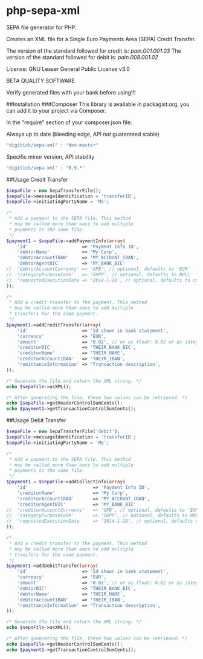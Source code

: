 php-sepa-xml
============

SEPA file generator for PHP.

Creates an XML file for a Single Euro Payments Area (SEPA) Credit Transfer.

The version of the standard followed for credit is: _pain.001.001.03_
The version of the standard followed for debit is: _pain.008.001.02_

License: GNU Lesser General Public License v3.0

BETA QUALITY SOFTWARE

Verify generated files with your bank before using!!!

##Installation
###Composer
This library is available in packagist.org, you can add it to your project
via Composer.

In the "require" section of your composer.json file:

Always up to date (bleeding edge, API *not* guaranteed stable)
```javascript
"digitick/sepa-xml" : "dev-master"
```
Specific minor version, API stability
```javascript
"digitick/sepa-xml" : "0.9.*"
```

##Usage Credit Transfer
```php
$sepaFile = new SepaTransferFile();
$sepaFile->messageIdentification = 'transferID';
$sepaFile->initiatingPartyName = 'Me';

/* 
 * Add a payment to the SEPA file. This method
 * may be called more than once to add multiple
 * payments to the same file.
 */
$payment1 = $sepaFile->addPaymentInfo(array(
	'id'					=> 'Payment Info ID',
	'debtorName'			=> 'My Corp',
	'debtorAccountIBAN'		=> 'MY_ACCOUNT_IBAN',
	'debtorAgentBIC'		=> 'MY_BANK_BIC'
//	'debtorAccountCurrency'	=> 'GPB', // optional, defaults to 'EUR'
//	'categoryPurposeCode'	=> 'SUPP', // optional, defaults to NULL
//	'requestedExecutionDate => '2014-1-28', // optional, defaults to current date
));

/* 
 * Add a credit transfer to the payment. This method
 * may be called more than once to add multiple
 * transfers for the same payment.
 */
$payment1->addCreditTransfer(array(
	'id'					=> 'Id shown in bank statement',
	'currency'				=> 'EUR',
	'amount'				=> '0.02', // or as float: 0.02 or as integer: 2
	'creditorBIC'			=> 'THEIR_BANK_BIC',
	'creditorName'			=> 'THEIR_NAME',
	'creditorAccountIBAN'	=> 'THEIR_IBAN',
	'remittanceInformation'	=> 'Transaction description',
));

/* Generate the file and return the XML string. */
echo $sepaFile->asXML();

/* After generating the file, these two values can be retrieved: */
echo $sepaFile->getHeaderControlSumCents();
echo $payment1->getTransactionControlSumCents();
```

##Usage Debit Transfer
```php
$sepaFile = new SepaTransferFile('debit');
$sepaFile->messageIdentification = 'transferID';
$sepaFile->initiatingPartyName = 'Me';

/*
 * Add a payment to the SEPA file. This method
 * may be called more than once to add multiple
 * payments to the same file.
 */
$payment1 = $sepaFile->addCollectInfo(array(
	'id'						=> 'Payment Info ID',
	'creditorName'				=> 'My Corp',
	'creditorAccountIBAN'		=> 'MY_ACCOUNT_IBAN',
	'creditorAgentBIC'			=> 'MY_BANK_BIC'
//	'creditorAccountCurrency'	=> 'GPB', // optional, defaults to 'EUR'
//	'categoryPurposeCode'		=> 'SUPP', // optional, defaults to NULL
//	'requestedExecutionDate 	=> '2014-1-28', // optional, defaults to current date
));

/*
 * Add a credit transfer to the payment. This method
 * may be called more than once to add multiple
 * transfers for the same payment.
 */
$payment1->addDebitTransfer(array(
	'id'					=> 'Id shown in bank statement',
	'currency'				=> 'EUR',
	'amount'				=> '0.02', // or as float: 0.02 or as integer: 2
	'debtorBIC'				=> 'THEIR_BANK_BIC',
	'debtorName'			=> 'THEIR_NAME',
	'debtorAccountIBAN'		=> 'THEIR_IBAN',
	'remittanceInformation'	=> 'Transaction description',
));

/* Generate the file and return the XML string. */
echo $sepaFile->asXML();

/* After generating the file, these two values can be retrieved: */
echo $sepaFile->getHeaderControlSumCents();
echo $payment1->getTransactionControlSumCents();
```
